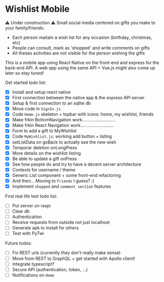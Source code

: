 # Wishlist Mobile

⚠️ Under construction ⚠️
Small social media centered on gifts you make to your family/friends:

- Each person maitain a wish list for any occasion (birthday, christmas, etc)
- People can consult, mark as 'shopped' and write comments on gifts
- All theses activities are not visible for the person wishing the gifts

This is a mobile app using React Native on the front-end and express for the back-end API. A web app using the same API + Vue.js might also come up later so stay tuned!

Get started todo list:

- [x] Install and setup react native
- [x] First connection between the native app & the express API server
- [x] Setup & first connection to an sqlite db
- [x] Move code in `SignIn.js`
- [x] Code `Home.js` skeleton = topbar with icons: home, my wishlist, friends
- [x] Make frkin BottomNavigation work...........................
- [x] Make frkin React Navigation work...........................
- [x] Form to add a gift to MyWishlist
- [x] Code `MyWishlist.js`: working add button + listing
- [x] setListData on goBack to actually see the new wish
- [x] Temporar deletion onLongPress
- [x] More details on the wishlist listing
- [x] Be able to update a gift onPress
- [x] See how people do and try to have a decent server architecture
- [x] Contexts for username / theme
- [x] Generic List component + some front-end refactoring
- [x] And then... Moving to `Friends` I guess? :)
- [x] Implement `shopped` and `comment section` features

First real life test todo list:

- [ ] Put server on raspi
- [ ] Clear db
- [ ] Authentication
- [ ] Receive requests from outside not just localhost
- [ ] Generate apk to install for others
- [ ] Test with PyTwi

Future todos:

- [ ] Fix REST urls (currently they don't really make sense)
- [ ] Move from REST to GraphQL + get started with Apollo client!
- [ ] Integrate typescript?
- [ ] Secure API (authentication, token, ...)
- [ ] Notifications on `Home`
